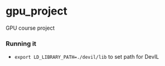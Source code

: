 # gpu_project
GPU course project


### Running it

* `export LD_LIBRARY_PATH=./devil/lib` to set path for DevIL
